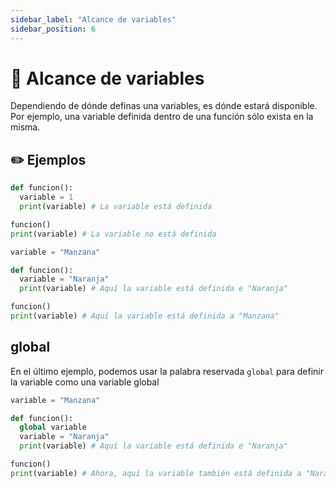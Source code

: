 ```yaml
---
sidebar_label: "Alcance de variables"
sidebar_position: 6
---
```


# 🚀 Alcance de variables

Dependiendo de dónde definas una variables, es dónde estará disponible. Por ejemplo, una variable definida dentro de una función sólo exista en la misma.

## ✏️ Ejemplos

```python title="Ejemplo del alcance de una variable"
def funcion():
  variable = 1
  print(variable) # La variable está definida

funcion()
print(variable) # La variable no está definida
```

```python title="Otro ejemplo del alcance de una variable"
variable = "Manzana"

def funcion():
  variable = "Naranja"
  print(variable) # Aquí la variable está definida e "Naranja"

funcion()
print(variable) # Aquí la variable está definida a "Manzana"
```

## global

En el último ejemplo, podemos usar la palabra reservada `global` para definir la variable como una variable global 

```python title="Ejemplo del alcance de una variable con global"
variable = "Manzana"

def funcion():
  global variable
  variable = "Naranja"
  print(variable) # Aquí la variable está definida e "Naranja"

funcion()
print(variable) # Ahora, aquí la variable también está definida a "Naranja"
```
